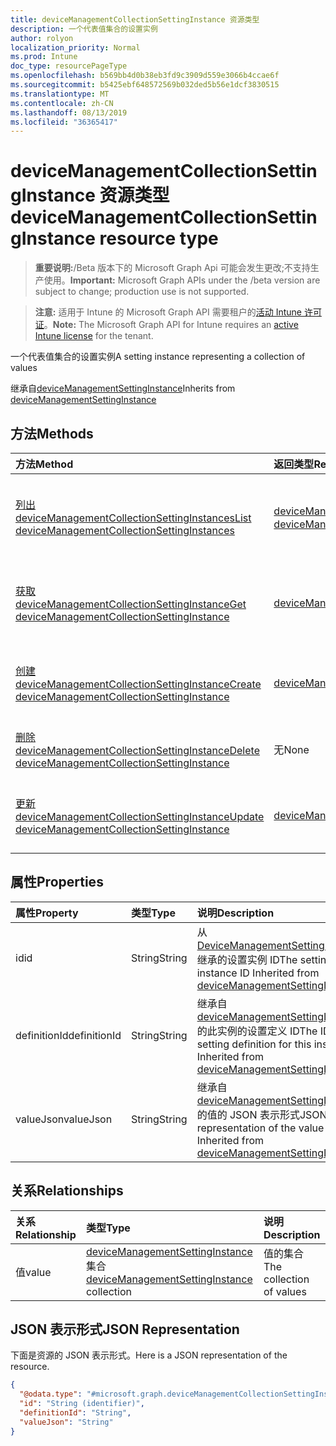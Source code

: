 ```yaml
---
title: deviceManagementCollectionSettingInstance 资源类型
description: 一个代表值集合的设置实例
author: rolyon
localization_priority: Normal
ms.prod: Intune
doc_type: resourcePageType
ms.openlocfilehash: b569bb4d0b38eb3fd9c3909d559e3066b4ccae6f
ms.sourcegitcommit: b5425ebf648572569b032ded5b56e1dcf3830515
ms.translationtype: MT
ms.contentlocale: zh-CN
ms.lasthandoff: 08/13/2019
ms.locfileid: "36365417"
---
```

# <a name="devicemanagementcollectionsettinginstance-resource-type"></a><span data-ttu-id="658a3-103">deviceManagementCollectionSettingInstance 资源类型</span><span class="sxs-lookup"><span data-stu-id="658a3-103">deviceManagementCollectionSettingInstance resource type</span></span>

> <span data-ttu-id="658a3-104">**重要说明:**/Beta 版本下的 Microsoft Graph Api 可能会发生更改;不支持生产使用。</span><span class="sxs-lookup"><span data-stu-id="658a3-104">**Important:** Microsoft Graph APIs under the /beta version are subject to change; production use is not supported.</span></span>

> <span data-ttu-id="658a3-105">**注意:** 适用于 Intune 的 Microsoft Graph API 需要租户的[活动 Intune 许可证](https://go.microsoft.com/fwlink/?linkid=839381)。</span><span class="sxs-lookup"><span data-stu-id="658a3-105">**Note:** The Microsoft Graph API for Intune requires an [active Intune license](https://go.microsoft.com/fwlink/?linkid=839381) for the tenant.</span></span>

<span data-ttu-id="658a3-106">一个代表值集合的设置实例</span><span class="sxs-lookup"><span data-stu-id="658a3-106">A setting instance representing a collection of values</span></span>


<span data-ttu-id="658a3-107">继承自[deviceManagementSettingInstance](../resources/intune-deviceintent-devicemanagementsettinginstance.md)</span><span class="sxs-lookup"><span data-stu-id="658a3-107">Inherits from [deviceManagementSettingInstance](../resources/intune-deviceintent-devicemanagementsettinginstance.md)</span></span>

## <a name="methods"></a><span data-ttu-id="658a3-108">方法</span><span class="sxs-lookup"><span data-stu-id="658a3-108">Methods</span></span>
|<span data-ttu-id="658a3-109">方法</span><span class="sxs-lookup"><span data-stu-id="658a3-109">Method</span></span>|<span data-ttu-id="658a3-110">返回类型</span><span class="sxs-lookup"><span data-stu-id="658a3-110">Return Type</span></span>|<span data-ttu-id="658a3-111">说明</span><span class="sxs-lookup"><span data-stu-id="658a3-111">Description</span></span>|
|:---|:---|:---|
|[<span data-ttu-id="658a3-112">列出 deviceManagementCollectionSettingInstances</span><span class="sxs-lookup"><span data-stu-id="658a3-112">List deviceManagementCollectionSettingInstances</span></span>](../api/intune-deviceintent-devicemanagementcollectionsettinginstance-list.md)|<span data-ttu-id="658a3-113">[deviceManagementCollectionSettingInstance](../resources/intune-deviceintent-devicemanagementcollectionsettinginstance.md)集合</span><span class="sxs-lookup"><span data-stu-id="658a3-113">[deviceManagementCollectionSettingInstance](../resources/intune-deviceintent-devicemanagementcollectionsettinginstance.md) collection</span></span>|<span data-ttu-id="658a3-114">列出[deviceManagementCollectionSettingInstance](../resources/intune-deviceintent-devicemanagementcollectionsettinginstance.md)对象的属性和关系。</span><span class="sxs-lookup"><span data-stu-id="658a3-114">List properties and relationships of the [deviceManagementCollectionSettingInstance](../resources/intune-deviceintent-devicemanagementcollectionsettinginstance.md) objects.</span></span>|
|[<span data-ttu-id="658a3-115">获取 deviceManagementCollectionSettingInstance</span><span class="sxs-lookup"><span data-stu-id="658a3-115">Get deviceManagementCollectionSettingInstance</span></span>](../api/intune-deviceintent-devicemanagementcollectionsettinginstance-get.md)|[<span data-ttu-id="658a3-116">deviceManagementCollectionSettingInstance</span><span class="sxs-lookup"><span data-stu-id="658a3-116">deviceManagementCollectionSettingInstance</span></span>](../resources/intune-deviceintent-devicemanagementcollectionsettinginstance.md)|<span data-ttu-id="658a3-117">读取[deviceManagementCollectionSettingInstance](../resources/intune-deviceintent-devicemanagementcollectionsettinginstance.md)对象的属性和关系。</span><span class="sxs-lookup"><span data-stu-id="658a3-117">Read properties and relationships of the [deviceManagementCollectionSettingInstance](../resources/intune-deviceintent-devicemanagementcollectionsettinginstance.md) object.</span></span>|
|[<span data-ttu-id="658a3-118">创建 deviceManagementCollectionSettingInstance</span><span class="sxs-lookup"><span data-stu-id="658a3-118">Create deviceManagementCollectionSettingInstance</span></span>](../api/intune-deviceintent-devicemanagementcollectionsettinginstance-create.md)|[<span data-ttu-id="658a3-119">deviceManagementCollectionSettingInstance</span><span class="sxs-lookup"><span data-stu-id="658a3-119">deviceManagementCollectionSettingInstance</span></span>](../resources/intune-deviceintent-devicemanagementcollectionsettinginstance.md)|<span data-ttu-id="658a3-120">创建新的[deviceManagementCollectionSettingInstance](../resources/intune-deviceintent-devicemanagementcollectionsettinginstance.md)对象。</span><span class="sxs-lookup"><span data-stu-id="658a3-120">Create a new [deviceManagementCollectionSettingInstance](../resources/intune-deviceintent-devicemanagementcollectionsettinginstance.md) object.</span></span>|
|[<span data-ttu-id="658a3-121">删除 deviceManagementCollectionSettingInstance</span><span class="sxs-lookup"><span data-stu-id="658a3-121">Delete deviceManagementCollectionSettingInstance</span></span>](../api/intune-deviceintent-devicemanagementcollectionsettinginstance-delete.md)|<span data-ttu-id="658a3-122">无</span><span class="sxs-lookup"><span data-stu-id="658a3-122">None</span></span>|<span data-ttu-id="658a3-123">删除[deviceManagementCollectionSettingInstance](../resources/intune-deviceintent-devicemanagementcollectionsettinginstance.md)。</span><span class="sxs-lookup"><span data-stu-id="658a3-123">Deletes a [deviceManagementCollectionSettingInstance](../resources/intune-deviceintent-devicemanagementcollectionsettinginstance.md).</span></span>|
|[<span data-ttu-id="658a3-124">更新 deviceManagementCollectionSettingInstance</span><span class="sxs-lookup"><span data-stu-id="658a3-124">Update deviceManagementCollectionSettingInstance</span></span>](../api/intune-deviceintent-devicemanagementcollectionsettinginstance-update.md)|[<span data-ttu-id="658a3-125">deviceManagementCollectionSettingInstance</span><span class="sxs-lookup"><span data-stu-id="658a3-125">deviceManagementCollectionSettingInstance</span></span>](../resources/intune-deviceintent-devicemanagementcollectionsettinginstance.md)|<span data-ttu-id="658a3-126">更新[deviceManagementCollectionSettingInstance](../resources/intune-deviceintent-devicemanagementcollectionsettinginstance.md)对象的属性。</span><span class="sxs-lookup"><span data-stu-id="658a3-126">Update the properties of a [deviceManagementCollectionSettingInstance](../resources/intune-deviceintent-devicemanagementcollectionsettinginstance.md) object.</span></span>|

## <a name="properties"></a><span data-ttu-id="658a3-127">属性</span><span class="sxs-lookup"><span data-stu-id="658a3-127">Properties</span></span>
|<span data-ttu-id="658a3-128">属性</span><span class="sxs-lookup"><span data-stu-id="658a3-128">Property</span></span>|<span data-ttu-id="658a3-129">类型</span><span class="sxs-lookup"><span data-stu-id="658a3-129">Type</span></span>|<span data-ttu-id="658a3-130">说明</span><span class="sxs-lookup"><span data-stu-id="658a3-130">Description</span></span>|
|:---|:---|:---|
|<span data-ttu-id="658a3-131">id</span><span class="sxs-lookup"><span data-stu-id="658a3-131">id</span></span>|<span data-ttu-id="658a3-132">String</span><span class="sxs-lookup"><span data-stu-id="658a3-132">String</span></span>|<span data-ttu-id="658a3-133">从[DeviceManagementSettingInstance](../resources/intune-deviceintent-devicemanagementsettinginstance.md)继承的设置实例 ID</span><span class="sxs-lookup"><span data-stu-id="658a3-133">The setting instance ID Inherited from [deviceManagementSettingInstance](../resources/intune-deviceintent-devicemanagementsettinginstance.md)</span></span>|
|<span data-ttu-id="658a3-134">definitionId</span><span class="sxs-lookup"><span data-stu-id="658a3-134">definitionId</span></span>|<span data-ttu-id="658a3-135">String</span><span class="sxs-lookup"><span data-stu-id="658a3-135">String</span></span>|<span data-ttu-id="658a3-136">继承自[deviceManagementSettingInstance](../resources/intune-deviceintent-devicemanagementsettinginstance.md)的此实例的设置定义 ID</span><span class="sxs-lookup"><span data-stu-id="658a3-136">The ID of the setting definition for this instance Inherited from [deviceManagementSettingInstance](../resources/intune-deviceintent-devicemanagementsettinginstance.md)</span></span>|
|<span data-ttu-id="658a3-137">valueJson</span><span class="sxs-lookup"><span data-stu-id="658a3-137">valueJson</span></span>|<span data-ttu-id="658a3-138">String</span><span class="sxs-lookup"><span data-stu-id="658a3-138">String</span></span>|<span data-ttu-id="658a3-139">继承自[deviceManagementSettingInstance](../resources/intune-deviceintent-devicemanagementsettinginstance.md)的值的 JSON 表示形式</span><span class="sxs-lookup"><span data-stu-id="658a3-139">JSON representation of the value Inherited from [deviceManagementSettingInstance](../resources/intune-deviceintent-devicemanagementsettinginstance.md)</span></span>|

## <a name="relationships"></a><span data-ttu-id="658a3-140">关系</span><span class="sxs-lookup"><span data-stu-id="658a3-140">Relationships</span></span>
|<span data-ttu-id="658a3-141">关系</span><span class="sxs-lookup"><span data-stu-id="658a3-141">Relationship</span></span>|<span data-ttu-id="658a3-142">类型</span><span class="sxs-lookup"><span data-stu-id="658a3-142">Type</span></span>|<span data-ttu-id="658a3-143">说明</span><span class="sxs-lookup"><span data-stu-id="658a3-143">Description</span></span>|
|:---|:---|:---|
|<span data-ttu-id="658a3-144">值</span><span class="sxs-lookup"><span data-stu-id="658a3-144">value</span></span>|<span data-ttu-id="658a3-145">[deviceManagementSettingInstance](../resources/intune-deviceintent-devicemanagementsettinginstance.md)集合</span><span class="sxs-lookup"><span data-stu-id="658a3-145">[deviceManagementSettingInstance](../resources/intune-deviceintent-devicemanagementsettinginstance.md) collection</span></span>|<span data-ttu-id="658a3-146">值的集合</span><span class="sxs-lookup"><span data-stu-id="658a3-146">The collection of values</span></span>|

## <a name="json-representation"></a><span data-ttu-id="658a3-147">JSON 表示形式</span><span class="sxs-lookup"><span data-stu-id="658a3-147">JSON Representation</span></span>
<span data-ttu-id="658a3-148">下面是资源的 JSON 表示形式。</span><span class="sxs-lookup"><span data-stu-id="658a3-148">Here is a JSON representation of the resource.</span></span>
<!-- {
  "blockType": "resource",
  "keyProperty": "id",
  "@odata.type": "microsoft.graph.deviceManagementCollectionSettingInstance"
}
-->
``` json
{
  "@odata.type": "#microsoft.graph.deviceManagementCollectionSettingInstance",
  "id": "String (identifier)",
  "definitionId": "String",
  "valueJson": "String"
}
```



